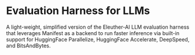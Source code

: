 # Evaluation Harness for LLMs

A light-weight, simplified version of the Eleuther-AI LLM evaluation harness that leverages Manifest as a backend to run faster inference via built-in support for HuggingFace Parallelize, HuggingFace Accelerate, DeepSpeed, and BitsAndBytes.